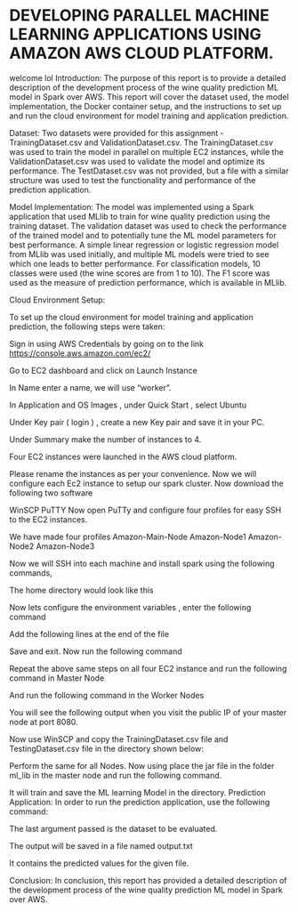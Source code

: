 # DEVELOPING PARALLEL MACHINE LEARNING APPLICATIONS USING AMAZON AWS CLOUD PLATFORM.
welcome lol
Introduction:
The purpose of this report is to provide a detailed description of the development process of the wine quality prediction ML model in Spark over AWS. This report will cover the dataset used, the model implementation, the Docker container setup, and the instructions to set up and run the cloud environment for model training and application prediction.

Dataset:
Two datasets were provided for this assignment - TrainingDataset.csv and ValidationDataset.csv. The TrainingDataset.csv was used to train the model in parallel on multiple EC2 instances, while the ValidationDataset.csv was used to validate the model and optimize its performance. The TestDataset.csv was not provided, but a file with a similar structure was used to test the functionality and performance of the prediction application.

Model Implementation:
The model was implemented using a Spark application that used MLlib to train for wine quality prediction using the training dataset. The validation dataset was used to check the performance of the trained model and to potentially tune the ML model parameters for best performance. A simple linear regression or logistic regression model from MLlib was used initially, and multiple ML models were tried to see which one leads to better performance. For classification models, 10 classes were used (the wine scores are from 1 to 10). The F1 score was used as the measure of prediction performance, which is available in MLlib.

Cloud Environment Setup:

To set up the cloud environment for model training and application prediction, the following steps were taken:


Sign in using AWS Credentials by going on to the link https://console.aws.amazon.com/ec2/

Go to EC2 dashboard and click on Launch Instance

In Name enter a name, we will use “worker”.

In Application and OS Images , under Quick Start , select Ubuntu

Under Key pair ( login ) , create a new Key pair and save it in your PC.

Under Summary make the number of instances to 4. 


Four EC2 instances were launched in the AWS cloud platform.



Please rename the instances as per your convenience.
Now we will configure each Ec2 instance to setup our spark cluster. Now download the following two software

WinSCP							PuTTY
Now open PuTTy and configure four profiles for easy SSH to the EC2 instances.

 
We have made four profiles 
Amazon-Main-Node
Amazon-Node1
Amazon-Node2
Amazon-Node3

Now we will SSH into each machine and install spark using the following commands,
 
The home directory would look like this 


Now lets configure the environment variables , enter the following command


Add the following lines at the end of the file

Save and exit. 
Now run the following command

Repeat the above same steps on all four EC2 instance and run the following command in Master Node

And run the following command in the Worker Nodes 

You will see the following output when you visit the public IP of your master node at port 8080.



Now use WinSCP and copy the TrainingDataset.csv file and TestingDataset.csv file in the directory shown below:



Perform the same for all Nodes.
Now using place the jar file in the folder ml_lib in the master node and run the following command.

It will train and save the ML learning Model in the directory.
Prediction Application:
In order to run the prediction application, use the following command: 

The last argument passed is the dataset to be evaluated.



The output will be saved in a file named output.txt


It contains the predicted values for the given file.



Conclusion:
In conclusion, this report has provided a detailed description of the development process of the wine quality prediction ML model in Spark over AWS. 
